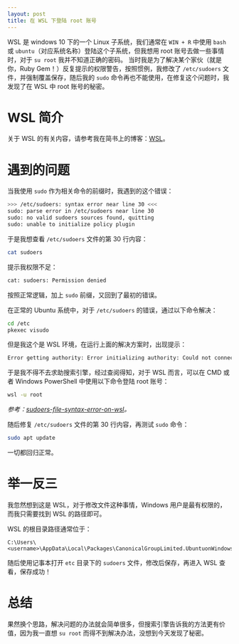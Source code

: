 ```yaml
---
layout: post
title: 在 WSL 下登陆 root 账号
---
```


WSL 是 windows 10 下的一个 Linux 子系统，我们通常在 `WIN + R` 中使用 `bash` 或 `ubuntu`（对应系统名称）登陆这个子系统，但我想用 root 账号去做一些事情时，对于 `su root` 我并不知道正确的密码。
当时我是为了解决某个家伙（就是你，Ruby Gem！）反复提示的权限警告，按照惯例，我修改了 `/etc/sudoers` 文件，并强制覆盖保存，随后我的 `sudo` 命令再也不能使用，在修复这个问题时，我发现了在 WSL 中 root 账号的秘密。

<!--more-->

# WSL 简介
关于 WSL 的有关内容，请参考我在简书上的博客：[WSL][1]。

# 遇到的问题
当我使用 `sudo` 作为相关命令的前缀时，我遇到的这个错误：

```bash
>>> /etc/sudoers: syntax error near line 30 <<<
sudo: parse error in /etc/sudoers near line 30
sudo: no valid sudoers sources found, quitting
sudo: unable to initialize policy plugin
```

于是我想查看 `/etc/sudoers` 文件的第 30 行内容：

```bash
cat sudoers
```

提示我权限不足：

```bash
cat: sudoers: Permission denied
```

按照正常逻辑，加上 `sudo` 前缀，又回到了最初的错误。

在正常的 Ubuntu 系统中，对于 `/etc/sudoers` 的错误，通过以下命令解决：

```bash
cd /etc
pkexec visudo
```

但是我这个是 WSL 环境，在运行上面的解决方案时，出现提示：

```bash
Error getting authority: Error initializing authority: Could not connect: No such file or directory
```

于是我不得不去求助搜索引擎，经过查阅得知，对于 WSL 而言，可以在 CMD 或者 Windows PowerShell 中使用以下命令登陆 root 账号：

```bash
wsl -u root
```

*参考：[sudoers-file-syntax-error-on-wsl][2]。*

随后修复 `/etc/sudoers` 文件的第 30 行内容，再测试 `sudo` 命令：

```bash
sudo apt update
```

一切都回归正常。

# 举一反三
我忽然想到这是 WSL，对于修改文件这种事情，Windows 用户是最有权限的，而我只需要找到 WSL 的路径即可。

WSL 的根目录路径通常位于：

```
C:\Users\<username>\AppData\Local\Packages\CanonicalGroupLimited.UbuntuonWindows_<systemname>\LocalState\rootfs
```

随后使用记事本打开 `etc` 目录下的 `sudoers` 文件，修改后保存，再进入 WSL 查看，保存成功！


# 总结
果然换个思路，解决问题的办法就会简单很多，但搜索引擎告诉我的方法更有价值，因为我一直想 `su root` 而得不到解决办法，没想到今天发现了秘密。



[1]:https://www.jianshu.com/p/0cce34befb51
[2]:https://askubuntu.com/questions/1144326/sudoers-file-syntax-error-on-wsl
